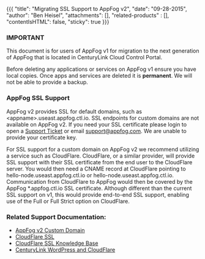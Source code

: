 {{{
  "title": "Migrating SSL Support to AppFog v2",
  "date": "09-28-2015",
  "author": "Ben Heisel",
  "attachments": [],
  "related-products" : [],
  "contentIsHTML": false,
  "sticky": true
}}}

### IMPORTANT

This document is for users of AppFog v1 for migration to the next generation of AppFog that is located in CenturyLink Cloud Control Portal.

Before deleting any applications or services on AppFog v1 ensure you have local copies. Once apps and services are deleted it is **permanent**. We will not be able to provide a backup.

### AppFog SSL Support

AppFog v2 provides SSL for default domains, such as &lt;appname&gt;.useast.appfog.ctl.io. SSL endpoints for custom domains are not available on AppFog v2. If you need your SSL certificate please login to open a [Support Ticket](https://support.appfog.com) or email support@appfog.com. We are unable to provide your certificate key.

For SSL support for a custom domain on AppFog v2 we recommend utilizing a service such as CloudFlare. CloudFlare, or a similar provider, will provide SSL support with their SSL certificate from the end user to the CloudFlare server. You would then need a CNAME record at CloudFlare pointing to hello-node.useast.appfog.ctl.io or hello-node.useast.appfog.ctl.io. Communication from CloudFlare to AppFog would then be covered by the AppFog *.appfog.ctl.io SSL certificate. Although different than the current SSL support on v1, this would provide end-to-end SSL support, enabling use of the Full or Full Strict option on CloudFlare.


### Related Support Documentation:
* [AppFog v2 Custom Domain](../AppFog/setup-custom-domain-for-appfog-app.md)
* [CloudFlare SSL](https://www.cloudflare.com/ssl)
* [CloudFlare SSL Knowledge Base](https://support.cloudflare.com/hc/en-us/categories/200276247)
* [CenturyLink WordPress and CloudFlare](../WordPress/wordpress-cloudflare-SSL-configuration.md)
